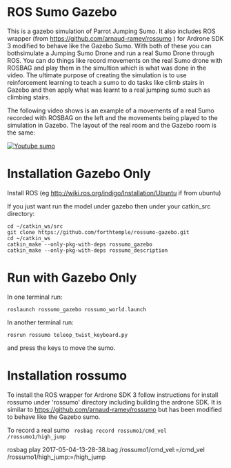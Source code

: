 # ROS Sumo Gazebo
This is a gazebo simulation of Parrot Jumping Sumo. It also includes ROS wrapper (from https://github.com/arnaud-ramey/rossumo ) for Ardrone SDK 3 modified to behave like the Gazebo Sumo. With both of these you can bothsimulate a Jumping Sumo Drone and run a real Sumo Drone through ROS. You can do things like record movements on the real Sumo drone with ROSBAG and play them in the simultion which is what was done in the video. The ultimate purpose of creating the simulation is to use reinforcement learning to teach a sumo to do tasks like climb stairs in Gazebo and then apply what was learnt to a real jumping sumo such as climbing stairs.

The following video shows is an example of a movements of a real Sumo recorded with ROSBAG on the left and the movements being played to the simulation in Gazebo. The layout of the real room and the Gazebo room is the same:

[![Youtube sumo](http://forthtemple.com/sumo/youtube500.jpg)](https://www.youtube.com/watch?v=5opPQ47Y-WE) 


# Installation Gazebo Only
Install ROS (eg http://wiki.ros.org/indigo/Installation/Ubuntu if from ubuntu)

If you just want run the model under gazebo then under your catkin_src directory:
```
cd ~/catkin_ws/src
git clone https://github.com/forthtemple/rossumo-gazebo.git
cd ~/catkin_ws
catkin_make --only-pkg-with-deps rossumo_gazebo
catkin_make --only-pkg-with-deps rossumo_description
```

# Run with Gazebo Only
In one terminal run:
```
roslaunch rossumo_gazebo rossumo_world.launch
```
In another terminal run:
```
rosrun rossumo teleop_twist_keyboard.py
```
and press the keys to move the sumo.

# Installation rossumo
To install the ROS wrapper for Ardrone SDK 3 follow instructions for install rossumo under 'rossumo' directory including building the ardrone SDK. It is similar to https://github.com/arnaud-ramey/rossumo but has been modified to behave like the Gazebo sumo.

To record a real sumo
``` rosbag record rossumo1/cmd_vel /rossumo1/high_jump```

rosbag play 2017-05-04-13-28-38.bag /rossumo1/cmd_vel:=/cmd_vel /rossumo1/high_jump:=/high_jump









